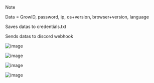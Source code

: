 > [!NOTE]
> Data = GrowID, password, ip, os+version, browser+version, language
> 
> Saves datas to credentials.txt
> 
> Sends datas to discord webhook

![image](https://github.com/Bt08s/Growtopia-Fisher/assets/68190921/c499098d-5ce3-4b65-9b80-160db1e336ca)

![image](https://github.com/Bt08s/Growtopia-Fisher/assets/68190921/fe1ba6b5-9e9c-4e4c-ba8d-59ea78717d7b)

![image](https://github.com/Bt08s/Growtopia-Fisher/assets/68190921/23941de4-4161-4da4-a7f2-85eec19ebe19)

![image](https://github.com/Bt08s/Growtopia-Fisher/assets/68190921/8dc79b56-1373-43b6-ae11-b015898f12a4)
